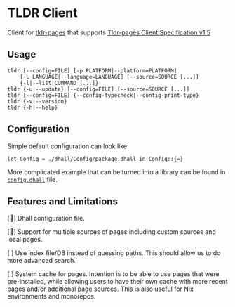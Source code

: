 # TLDR Client

Client for [tldr-pages](https://tldr.sh/) that supports [Tldr-pages Client
Specification v1.5
](https://github.com/tldr-pages/tldr/blob/v1.5/CLIENT-SPECIFICATION.md)


## Usage

```
tldr [--config=FILE] [-p PLATFORM|--platform=PLATFORM]
    [-L LANGUAGE|--language=LANGUAGE] [--source=SOURCE [...]]
    {-l|--list|COMMAND [...]}
tldr {-u|--update} [--config=FILE] [--source=SOURCE [...]]
tldr [--config=FILE] {--config-typecheck|--config-print-type}
tldr {-v|--version}
tldr {-h|--help}
```


## Configuration

Simple default configuration can look like:

```dhall
let Config = ./dhall/Config/package.dhall in Config::{=}
```

More complicated example that can be turned into a library can be found in
[`config.dhall`](./config.dhall) file.


## Features and Limitations

[] Dhall configuration file.

[] Support for multiple sources of pages including custom sources and local
    pages.

[ ] Use index file/DB instead of guessing paths. This should allow us to do
    more advanced search.

[ ] System cache for pages. Intention is to be able to use pages that were
    pre-installed, while allowing users to have their own cache with more
    recent pages and/or additional page sources. This is also useful for Nix
    environments and monorepos.
